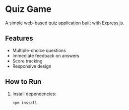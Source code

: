 # Quiz Game

A simple web-based quiz application built with Express.js.

## Features

- Multiple-choice questions
- Immediate feedback on answers
- Score tracking
- Responsive design

## How to Run

1. Install dependencies:
   ```bash
   npm install
